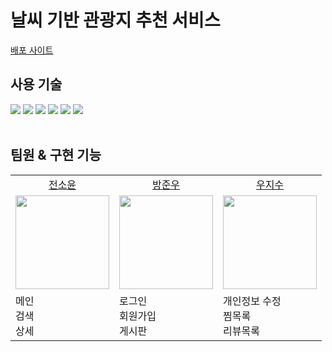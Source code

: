 # 날씨 기반 관광지 추천 서비스

[배포 사이트](https://with-the-weather.netlify.app/)

## 사용 기술

<div>
<img src="https://img.shields.io/badge/React-61DAFB?style=for-the-badge&logo=React&logoColor=black">
<img src="https://img.shields.io/badge/vite-646CFF?style=for-the-badge&logo=vite&logoColor=white">
<img src="https://img.shields.io/badge/Axios-5A29E4?style=for-the-badge&logo=Axios&logoColor=white">
<img src="https://img.shields.io/badge/styledcomponents-DB7093?style=for-the-badge&logo=styled-components&logoColor=white">
<img src="https://img.shields.io/badge/scss-CC6699?style=for-the-badge&logo=sass&logoColor=white">
<img src="https://img.shields.io/badge/reactrouter-CA4245?style=for-the-badge&logo=reactrouter&logoColor=white">
<br /><br />
</div>

## 팀원 & 구현 기능

<table>
  <tbody>
  <tr>
  <td align="center"><a href="https://github.com/ddoyun">전소윤</a></td>
  <td align="center"><a href="https://github.com/mineclover">방준우</a></td>
  <td align="center"><a href="https://github.com/jisooround">우지수</a></td>
  </tr>
  <tr>
  <td align="center"><a href="https://github.com/ddoyun"><img src="https://avatars.githubusercontent.com/u/46959186?v=4" width="150px;" /></a></td>
  <td align="center"><a href="https://github.com/mineclover"><img src="https://avatars.githubusercontent.com/u/61359316?v=4" width="150px;" /></a></td>
  <td align="center"><a href="https://github.com/jisooround"><img src="https://avatars.githubusercontent.com/u/110647022?v=4" width="150px;" /></a></td>
  </tr>
  <td> 메인<br/>검색<br/>상세</td>
  <td> 로그인<br/>회원가입<br/>게시판</td>
  <td> 개인정보 수정<br/>찜목록<br/>리뷰목록</td>
  </tbody>
</table>
